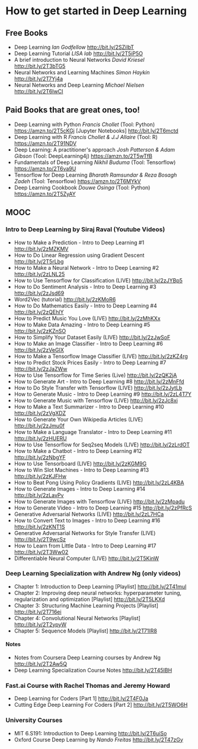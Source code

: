 # How to get started in Deep Learning

## Free Books
* Deep Learning _Ian Godfellow_ http://bit.ly/2SZiIbT
* Deep Learning Tutorial _LISA lab_ http://bit.ly/2T5iP5O
* A brief introduction to Neural Networks _David Kriesel_ http://bit.ly/2T3bTG5
* Neural Networks and Learning Machines _Simon Haykin_ http://bit.ly/2T7Yj4a
* Neural Networks and Deep Learning _Michael Nielsen_   http://bit.ly/2T6IwCI

## Paid Books that are great ones, too!
* Deep Learning with Python _Francis Chollet_ (Tool: Python) https://amzn.to/2T5cKGj [Jupyter Notebooks] http://bit.ly/2T6mctd
* Deep Learning with R _Francis Chollet & J.J Allaire_ (Tool: R) https://amzn.to/2T91NDV
* Deep Learning: A practitioner's approach _Josh Patterson & Adam Gibson_ (Tool: DeepLearning4j)  https://amzn.to/2T5wTfB
* Fundamentals of Deep Learning _Nikhil Buduma_ (Tool: Tensorflow) https://amzn.to/2T6va9U
* Tensorflow for Deep Learning _Bharath Ramsundar & Reza Bosagh Zadeh_ (Tool: Tensorflow) https://amzn.to/2T6MYkV
* Deep Learning Cookbook _Douwe Osinga_ (Tool: Python) https://amzn.to/2T5ZyAY

## MOOC
### Intro to Deep Learning by Siraj Raval (Youtube Videos)
* How to Make a Prediction - Intro to Deep Learning #1 http://bit.ly/2zMZKMV
* How to Do Linear Regression using Gradient Descent http://bit.ly/2T5rLbg
* How to Make a Neural Network - Intro to Deep Learning #2 http://bit.ly/2zLNL25
* How to Use Tensorflow for Classification (LIVE)  http://bit.ly/2zJYBp5
* How to Do Sentiment Analysis - Intro to Deep Learning #3 http://bit.ly/2zJsd69
* Word2Vec (tutorial) http://bit.ly/2zKMoR6
* How to Do Mathematics Easily - Intro to Deep Learning #4 http://bit.ly/2zQEhlY
* How to Predict Music You Love (LIVE) http://bit.ly/2zMhKXx
* How to Make Data Amazing - Intro to Deep Learning #5 http://bit.ly/2zKZnSO
* How to Simplify Your Dataset Easily (LIVE) http://bit.ly/2zJwSoF
* How to Make an Image Classifier - Intro to Deep Learning #6 http://bit.ly/2zVeGIX
* How to Make a Tensorflow Image Classifier (LIVE) http://bit.ly/2zKZ4rg
* How to Predict Stock Prices Easily - Intro to Deep Learning #7 http://bit.ly/2zJaZWw
* How to Use Tensorflow for Time Series (Live) http://bit.ly/2zQK2jA
* How to Generate Art - Intro to Deep Learning #8 http://bit.ly/2zMnFfd
* How to Do Style Transfer with Tensorflow (LIVE) http://bit.ly/2zJytLb
* How to Generate Music - Intro to Deep Learning #9 http://bit.ly/2zL4T7Y
* How to Generate Music with Tensorflow (LIVE) http://bit.ly/2zJc8xi
* How to Make a Text Summarizer - Intro to Deep Learning #10 http://bit.ly/2zVgXDZ
* How to Generate Your Own Wikipedia Articles (LIVE) http://bit.ly/2zJmu0f
* How to Make a Language Translator - Intro to Deep Learning #11 http://bit.ly/2zHUERU
* How to Use Tensorflow for Seq2seq Models (LIVE) http://bit.ly/2zLrdOT
* How to Make a Chatbot - Intro to Deep Learning #12 http://bit.ly/2zNbgYF
* How to Use Tensorboard (LIVE) http://bit.ly/2zKGM9G
* How to Win Slot Machines - Intro to Deep Learning #13 http://bit.ly/2zKJFHw
* How to Beat Pong Using Policy Gradients (LIVE) http://bit.ly/2zL4KBA
* How to Generate Images - Intro to Deep Learning #14 http://bit.ly/2zLavPv
* How to Generate Images with Tensorflow (LIVE) http://bit.ly/2zMpadu
* How to Generate Video - Intro to Deep Learning #15 http://bit.ly/2zPfRcS
* Generative Adversarial Networks (LIVE) http://bit.ly/2zL7HCa
* How to Convert Text to Images - Intro to Deep Learning #16 http://bit.ly/2zKNT1S
* Generative Adversarial Networks for Style Transfer (LIVE) http://bit.ly/2T9wcSz
* How to Learn from Little Data - Intro to Deep Learning #17 http://bit.ly/2T3Ww02
* Differentiable Neural Computer (LIVE) http://bit.ly/2T5KinW

### Deep Learning Specialization with Andrew Ng (only videos)
* Chapter 1: Introduction to Deep Learning [Playlist] http://bit.ly/2T41mul
* Chapter 2: Improving deep neural networks: hyperparameter tuning, regularization and optimization [Playlist] http://bit.ly/2T5LKXd
* Chapter 3: Structuring Machine Learning Projects [Playlist] http://bit.ly/2T716ei
* Chapter 4: Convolutional Neural Networks [Playlist] http://bit.ly/2T2ypyW
* Chapter 5: Sequence Models [Playlist] http://bit.ly/2T71IR8
#### Notes 
* Notes from Coursera Deep Learning courses by Andrew Ng http://bit.ly/2T2Aw5Q
* Deep Learning Specialization Course Notes http://bit.ly/2T45IBH

### Fast.ai Course with Rachel Thomas and Jeremy Howard 
* Deep Learning for Coders [Part 1] http://bit.ly/2T4F0Ja
* Cutting Edge Deep Learning For Coders [Part 2] http://bit.ly/2T5WO6H

### University Courses
* MIT 6.S191: Introduction to Deep Learning http://bit.ly/2T6uiSo
* Oxford Course Deep Learning by _Nando Freitas_ http://bit.ly/2T47zGy

